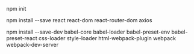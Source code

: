 npm init

npm install --save react react-dom react-router-dom axios

npm install --save-dev babel-core babel-loader babel-preset-env babel-preset-react css-loader style-loader html-webpack-plugin webpack webpack-dev-server
